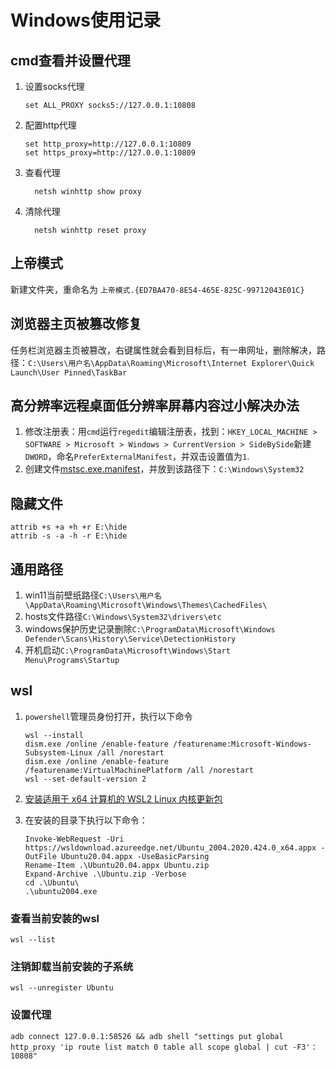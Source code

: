 # Windows使用记录

## cmd查看并设置代理

1. 设置socks代理
    ```
    set ALL_PROXY socks5://127.0.0.1:10808
    ```

2. 配置http代理
    ```
    set http_proxy=http://127.0.0.1:10809
    set https_proxy=http://127.0.0.1:10809
    ```

3. 查看代理
    ```
      netsh winhttp show proxy
    ```

4. 清除代理
    ```
      netsh winhttp reset proxy
    ```


## 上帝模式

新建文件夹，重命名为 `上帝模式.{ED7BA470-8E54-465E-825C-99712043E01C}`

## 浏览器主页被篡改修复

任务栏浏览器主页被篡改，右键属性就会看到目标后，有一串网址，删除解决，路径：`C:\Users\用户名\AppData\Roaming\Microsoft\Internet Explorer\Quick Launch\User Pinned\TaskBar`

## 高分辨率远程桌面低分辨率屏幕内容过小解决办法

1. 修改注册表：用`cmd`运行`regedit`编辑注册表，找到：`HKEY_LOCAL_MACHINE > SOFTWARE > Microsoft > Windows > CurrentVersion > SideBySide`新建`DWORD`，命名`PreferExternalManifest`，并双击设置值为`1`.
2. 创建文件[mstsc.exe.manifest](../assets/mstsc.exe.manifest)，并放到该路径下：`C:\Windows\System32`


## 隐藏文件
```shell
attrib +s +a +h +r E:\hide
attrib -s -a -h -r E:\hide
```

## 通用路径

1. win11当前壁纸路径`C:\Users\用户名\AppData\Roaming\Microsoft\Windows\Themes\CachedFiles\`
2. hosts文件路径`C:\Windows\System32\drivers\etc`
3. windows保护历史记录删除`C:\ProgramData\Microsoft\Windows Defender\Scans\History\Service\DetectionHistory`
4. 开机启动`C:\ProgramData\Microsoft\Windows\Start Menu\Programs\Startup`

## wsl
1. `powershell`管理员身份打开，执行以下命令
    ```
    wsl --install
    dism.exe /online /enable-feature /featurename:Microsoft-Windows-Subsystem-Linux /all /norestart
    dism.exe /online /enable-feature /featurename:VirtualMachinePlatform /all /norestart
    wsl --set-default-version 2
    ```
2. [安装适用于 x64 计算机的 WSL2 Linux 内核更新包](  https://wslstorestorage.blob.core.windows.net/wslblob/wsl_update_x64.msi
)

3. 在安装的目录下执行以下命令：
    ```
    Invoke-WebRequest -Uri https://wsldownload.azureedge.net/Ubuntu_2004.2020.424.0_x64.appx -OutFile Ubuntu20.04.appx -UseBasicParsing
    Rename-Item .\Ubuntu20.04.appx Ubuntu.zip
    Expand-Archive .\Ubuntu.zip -Verbose
    cd .\Ubuntu\
    .\ubuntu2004.exe
    ```

### 查看当前安装的wsl
```
wsl --list
```
### 注销卸载当前安装的子系统
```
wsl --unregister Ubuntu
```
### 设置代理
```
adb connect 127.0.0.1:58526 && adb shell "settings put global http_proxy 'ip route list match 0 table all scope global | cut -F3'：10808"
```
